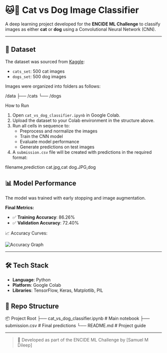 # 🐱🐶 Cat vs Dog Image Classifier

A deep learning project developed for the **ENCIDE ML Challenge** to classify images as either **cat** or **dog** using a Convolutional Neural Network (CNN).

---

## 📂 Dataset

The dataset was sourced from [Kaggle](https://www.kaggle.com/datasets/aleemaparakatta/cats-and-dogs-mini-dataset):

- `cats_set`: 500 cat images
- `dogs_set`: 500 dog images

Images were organized into folders as follows:

/data
├── /cats
└── /dogs

How to Run

1. Open `cat_vs_dog_classifier.ipynb` in Google Colab.
2. Upload the dataset to your Colab environment in the structure above.
3. Run all cells in sequence to:
   - Preprocess and normalize the images
   - Train the CNN model
   - Evaluate model performance
   - Generate predictions on test images
4. A `submission.csv` file will be created with predictions in the required format:

filename,prediction
cat.jpg,cat
dog.JPG,dog

   
## 📊 Model Performance

The model was trained with early stopping and image augmentation. 

**Final Metrics:**

- ✅ **Training Accuracy**: 86.26%
- ✅ **Validation Accuracy**: 72.40%

📈 Accuracy Curves:

![Accuracy Graph](https://github.com/user-attachments/assets/b8a0ee50-d65a-4d9a-abdb-c06ba5d9f028)

---

## 🛠️ Tech Stack

- **Language**: Python
- **Platform**: Google Colab
- **Libraries**: TensorFlow, Keras, Matplotlib, PIL

## 📁 Repo Structure

📦 Project Root
├── cat_vs_dog_classifier.ipynb # Main notebook
├── submission.csv # Final predictions
└── README.md # Project guide


---

>🔬 Developed as part of the ENCIDE ML Challenge by [Samuel M Dileep]

